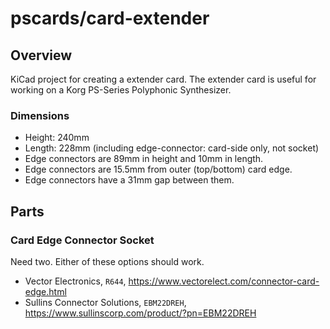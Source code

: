 # pscards/card-extender


## Overview
KiCad project for creating a extender card. The extender card is useful for working on a Korg PS-Series Polyphonic Synthesizer.

### Dimensions
- Height: 240mm
- Length: 228mm (including edge-connector: card-side only, not socket)
- Edge connectors are 89mm in height and 10mm in length.
- Edge connectors are 15.5mm from outer (top/bottom) card edge.
- Edge connectors have a 31mm gap between them.

## Parts

### Card Edge Connector Socket

Need two. Either of these options should work.
- Vector Electronics, `R644`, https://www.vectorelect.com/connector-card-edge.html
- Sullins Connector Solutions, `EBM22DREH`, https://www.sullinscorp.com/product/?pn=EBM22DREH


